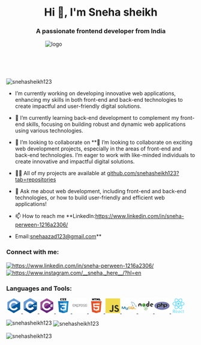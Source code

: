 <h1 align="center">Hi 👋, I'm Sneha sheikh</h1>
<h3 align="center">A passionate frontend developer from India</h3>
<div >
  <img src="https://user-images.githubusercontent.com/74038190/236119160-976a0405-caa7-470c-9356-16d43402ea0a.gif" align="right" alt="logo" height="100"  width="400"/>
</div>
<p align="left"> <img src="https://komarev.com/ghpvc/?username=snehasheikh123&label=Profile%20views&color=0e75b6&style=flat" alt="snehasheikh123" /> </p>

-  I’m currently working on developing innovative web applications, enhancing my skills in both front-end and back-end technologies to create impactful and user-friendly digital solutions.  

- 🌱 I’m currently learning back-end development to complement my front-end skills, focusing on building robust and dynamic web applications using various technologies.

- 👯 I’m looking to collaborate on **👯 I’m looking to collaborate on exciting web development projects, especially in the areas of front-end and back-end technologies. I’m eager to work with like-minded individuals to create innovative and impactful digital solutions.

- 👨‍💻 All of my projects are available at [github.com/snehasheikh123?tab=repositories](github.com/snehasheikh123?tab=repositories)

- 💬 Ask me about web development, including front-end and back-end technologies, or how to build user-friendly and efficient web applications!

- 📫 How to reach me **LinkedIn:https://www.linkedin.com/in/sneha-perween-1216a2306/
- Email:snehaazad123@gmail.com**

<h3 align="left">Connect with me:</h3>
<p align="left">
<a href="https://linkedin.com/in/https://www.linkedin.com/in/sneha-perween-1216a2306/" target="blank"><img align="center" src="https://raw.githubusercontent.com/rahuldkjain/github-profile-readme-generator/master/src/images/icons/Social/linked-in-alt.svg" alt="https://www.linkedin.com/in/sneha-perween-1216a2306/" height="30" width="40" /></a>
<a href="https://instagram.com/https://www.instagram.com/__sneha._here__/?hl=en" target="blank"><img align="center" src="https://raw.githubusercontent.com/rahuldkjain/github-profile-readme-generator/master/src/images/icons/Social/instagram.svg" alt="https://www.instagram.com/__sneha._here__/?hl=en" height="30" width="40" /></a>
</p>

<h3 align="left">Languages and Tools:</h3>
<p align="left"> <a href="https://www.cprogramming.com/" target="_blank" rel="noreferrer"> <img src="https://raw.githubusercontent.com/devicons/devicon/master/icons/c/c-original.svg" alt="c" width="40" height="40"/> </a> <a href="https://www.w3schools.com/cpp/" target="_blank" rel="noreferrer"> <img src="https://raw.githubusercontent.com/devicons/devicon/master/icons/cplusplus/cplusplus-original.svg" alt="cplusplus" width="40" height="40"/> </a> <a href="https://www.w3schools.com/cs/" target="_blank" rel="noreferrer"> <img src="https://raw.githubusercontent.com/devicons/devicon/master/icons/csharp/csharp-original.svg" alt="csharp" width="40" height="40"/> </a> <a href="https://www.w3schools.com/css/" target="_blank" rel="noreferrer"> <img src="https://raw.githubusercontent.com/devicons/devicon/master/icons/css3/css3-original-wordmark.svg" alt="css3" width="40" height="40"/> </a> <a href="https://expressjs.com" target="_blank" rel="noreferrer"> <img src="https://raw.githubusercontent.com/devicons/devicon/master/icons/express/express-original-wordmark.svg" alt="express" width="40" height="40"/> </a> <a href="https://www.w3.org/html/" target="_blank" rel="noreferrer"> <img src="https://raw.githubusercontent.com/devicons/devicon/master/icons/html5/html5-original-wordmark.svg" alt="html5" width="40" height="40"/> </a> <a href="https://developer.mozilla.org/en-US/docs/Web/JavaScript" target="_blank" rel="noreferrer"> <img src="https://raw.githubusercontent.com/devicons/devicon/master/icons/javascript/javascript-original.svg" alt="javascript" width="40" height="40"/> </a> <a href="https://www.mysql.com/" target="_blank" rel="noreferrer"> <img src="https://raw.githubusercontent.com/devicons/devicon/master/icons/mysql/mysql-original-wordmark.svg" alt="mysql" width="40" height="40"/> </a> <a href="https://nodejs.org" target="_blank" rel="noreferrer"> <img src="https://raw.githubusercontent.com/devicons/devicon/master/icons/nodejs/nodejs-original-wordmark.svg" alt="nodejs" width="40" height="40"/> </a> <a href="https://www.php.net" target="_blank" rel="noreferrer"> <img src="https://raw.githubusercontent.com/devicons/devicon/master/icons/php/php-original.svg" alt="php" width="40" height="40"/> </a> <a href="https://reactjs.org/" target="_blank" rel="noreferrer"> <img src="https://raw.githubusercontent.com/devicons/devicon/master/icons/react/react-original-wordmark.svg" alt="react" width="40" height="40"/> </a> </p>

<p><img align="left" src="https://github-readme-stats.vercel.app/api/top-langs?username=snehasheikh123&show_icons=true&locale=en&layout=compact" alt="snehasheikh123" /></p>

<p>&nbsp;<img align="center" src="https://github-readme-stats.vercel.app/api?username=snehasheikh123&show_icons=true&locale=en" alt="snehasheikh123" /></p>

<p><img align="center" src="https://github-readme-streak-stats.herokuapp.com/?user=snehasheikh123&" alt="snehasheikh123" /></p>
